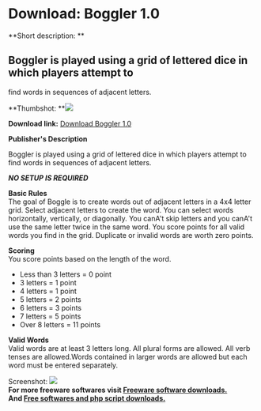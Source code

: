 # Download: Boggler 1.0

**Short description: **

## Boggler is played using a grid of lettered dice in which players attempt to
find words in sequences of adjacent letters.

  
**Thumbshot: **![](http://www.freewarefiles.com/screenshot/zgboggler_md.gif)   
  
**Download link:** [Download Boggler 1.0](http://freesoftwares.boysofts.com/Boggler_program_41638.html)  
  

**Publisher's Description**  
  

Boggler is played using a grid of lettered dice in which players attempt to
find words in sequences of adjacent letters.  
  
**_NO SETUP IS REQUIRED_**

**Basic Rules**  
The goal of Boggle is to create words out of adjacent letters in a 4x4 letter
grid. Select adjacent letters to create the word. You can select words
horizontally, vertically, or diagonally. You canA't skip letters and you
canA't use the same letter twice in the same word. You score points for all
valid words you find in the grid. Duplicate or invalid words are worth zero
points.

**Scoring**  
You score points based on the length of the word.

  * Less than 3 letters = 0 point 
  * 3 letters = 1 point 
  * 4 letters = 1 point 
  * 5 letters = 2 points 
  * 6 letters = 3 points 
  * 7 letters = 5 points 
  * Over 8 letters = 11 points 

**Valid Words**  
Valid words are at least 3 letters long. All plural forms are allowed. All
verb tenses are allowed.Words contained in larger words are allowed but each
word must be entered separately.

  
  
Screenshot: ![](http://www.freewarefiles.com/screenshot/zgboggler.gif)  
**For more freeware softwares visit [Freeware software downloads.](http://freesoftwares.boysofts.com/)**   
**And [Free softwares and php script downloads.](http://www.boysofts.com/)**

